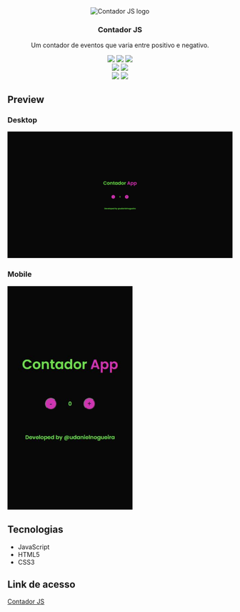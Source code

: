 <div align="center">
<img src="https://github.com/udanielnogueira/portfolio-page/blob/main/assets/img/contador-js-logo.png" alt="Contador JS logo" height="200">
<h3>Contador JS</h3>
<p>Um contador de eventos que varia entre positivo e negativo.</p>
<img src="https://img.shields.io/github/languages/count/udanielnogueira/contador-js">
<img src="https://img.shields.io/github/languages/top/udanielnogueira/contador-js">
<img src="https://img.shields.io/github/languages/code-size/udanielnogueira/contador-js">
<br>
<img src="https://img.shields.io/github/last-commit/udanielnogueira/contador-js">
<img src="https://img.shields.io/github/deployments/udanielnogueira/contador-js/github-pages">
<br>
<img src="https://img.shields.io/github/license/udanielnogueira/contador-js">
<img src="https://img.shields.io/badge/responsive-yes-ff69b4">
</div>

## Preview

### Desktop

![Preview do projeto](assets/img/contador-js-preview.png "Contador JS Preview")

### Mobile

<img src="assets/img/contador-js-mobile-preview.JPG" height="500" alt="Contador JS Mobile Preview">

## Tecnologias

- JavaScript
- HTML5
- CSS3

## Link de acesso

<a href="https://udanielnogueira.github.io/contador-js/" target="_blank">Contador JS</a>

<!-- 
Images
![Image](image.png "Image")
 -->

 <!-- 
Gifs
Windows + G
Windows + Alt + R
https://cloudconvert.com/mp4-to-gif
https://www.iloveimg.com/compress-image/compress-gif
-->

<!-- 
Badges
https://shields.io/
https://simpleicons.org/
https://forthebadge.com/
https://github.com/alexandresanlim/Badges4-README.md-Profile
 -->

<!-- 
Logos
https://temp-mail.org/en/
https://www.shopify.com/br/ferramentas/criador-de-logo
-->

<!-- 
Refs
https://github.com/othneildrew/Best-README-Template
https://github.com/matiassingers/awesome-readme
https://github.com/amitmerchant1990/electron-markdownify
 -->

